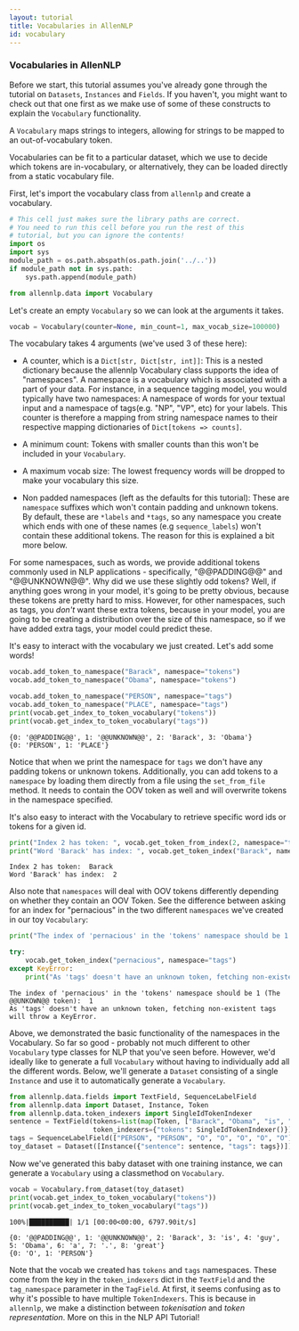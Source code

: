 ```yaml
---
layout: tutorial
title: Vocabularies in AllenNLP
id: vocabulary
---
```


### Vocabularies in AllenNLP

Before we start, this tutorial assumes you've already gone through the tutorial on `Datasets`, `Instances` and `Fields`. If you haven't, you might want to check out that one first as we make use of some of these constructs to explain the `Vocabulary` functionality.

A `Vocabulary` maps strings to integers, allowing for strings to be mapped to an
 out-of-vocabulary token.

Vocabularies can be fit to a particular dataset, which we use to decide which tokens are
 in-vocabulary, or alternatively, they can be loaded directly from a static vocabulary file.


First, let's import the vocabulary class from `allennlp` and create a vocabulary.



```python
# This cell just makes sure the library paths are correct. 
# You need to run this cell before you run the rest of this
# tutorial, but you can ignore the contents!
import os
import sys
module_path = os.path.abspath(os.path.join('../..'))
if module_path not in sys.path:
    sys.path.append(module_path)
```


```python
from allennlp.data import Vocabulary
```


Let's create an empty `Vocabulary` so we can look at the arguments it takes.



```python
vocab = Vocabulary(counter=None, min_count=1, max_vocab_size=100000)
```


The vocabulary takes 4 arguments (we've used 3 of these here): 

- A counter, which is a `Dict[str, Dict[str, int]]`: This is a nested dictionary because the allennlp Vocabulary class supports the idea of "namespaces". A namespace is a vocabulary which is associated with a part of your data. For instance, in a sequence tagging model, you would typically have two namespaces: A namespace of words for your textual input and a namespace of tags(e.g. "NP", "VP", etc) for your labels. This counter is therefore a mapping from string namespace names to their respective mapping dictionaries of `Dict[tokens => counts]`.


- A minimum count: Tokens with smaller counts than this won't be included in your `Vocabulary`.


- A maximum vocab size: The lowest frequency words will be dropped to make your vocabulary this size.


- Non padded namespaces (left as the defaults for this tutorial): These are `namespace` suffixes which won't contain padding and unknown tokens. By default, these are `*labels` and `*tags`, so any namespace you create which ends with one of these names (e.g `sequence_labels`) won't contain these additional tokens. The reason for this is explained a bit more below.


For some namespaces, such as words, we provide additional tokens commonly used in NLP applications - specifically, "@@PADDING@@" and "@@UNKNOWN@@". Why did we use these slightly odd tokens? Well, if anything goes wrong in your model, it's going to be pretty obvious, because these tokens are pretty hard to miss. However, for other namespaces, such as tags, you _don't_ want these extra tokens, because in your model, you are going to be creating a distribution over the size of this namespace, so if we have added extra tags, your model could predict these. 


It's easy to interact with the vocabulary we just created. Let's add some words!



```python
vocab.add_token_to_namespace("Barack", namespace="tokens")
vocab.add_token_to_namespace("Obama", namespace="tokens")

vocab.add_token_to_namespace("PERSON", namespace="tags")
vocab.add_token_to_namespace("PLACE", namespace="tags")
print(vocab.get_index_to_token_vocabulary("tokens"))
print(vocab.get_index_to_token_vocabulary("tags"))
```

    {0: '@@PADDING@@', 1: '@@UNKNOWN@@', 2: 'Barack', 3: 'Obama'}
    {0: 'PERSON', 1: 'PLACE'}


Notice that when we print the namespace for `tags` we don't have any padding tokens or unknown tokens. Additionally, you can add tokens to a `namespace` by loading them directly from a file using the `set_from_file` method. It needs to contain the OOV token as well and will overwrite tokens in the namespace specified.


It's also easy to interact with the Vocabulary to retrieve specific word ids or tokens for a given id.



```python
print("Index 2 has token: ", vocab.get_token_from_index(2, namespace="tokens"))
print("Word 'Barack' has index: ", vocab.get_token_index("Barack", namespace="tokens"))
```

    Index 2 has token:  Barack
    Word 'Barack' has index:  2


Also note that `namespaces` will deal with OOV tokens differently depending on whether they contain an OOV Token. See the difference between asking for an index for "pernacious" in the two different `namespaces` we've created in our toy `Vocabulary`:


```python
print("The index of 'pernacious' in the 'tokens' namespace should be 1 (The @@UNKOWN@@ token): ", vocab.get_token_index("pernacious", namespace="tokens"))

try:
    vocab.get_token_index("pernacious", namespace="tags")
except KeyError:
    print("As 'tags' doesn't have an unknown token, fetching non-existent tags will throw a KeyError.")
```

    The index of 'pernacious' in the 'tokens' namespace should be 1 (The @@UNKOWN@@ token):  1
    As 'tags' doesn't have an unknown token, fetching non-existent tags will throw a KeyError.



Above, we demonstrated the basic functionality of the namespaces in the Vocabulary. So far so good - probably not much different to other `Vocabulary` type classes for NLP that you've seen before. However, we'd ideally like to 
generate a full `Vocabulary` without having to individually add all the different words. Below, we'll generate a `Dataset` consisting of a single `Instance` and use it to automatically generate a `Vocabulary`. 



```python
from allennlp.data.fields import TextField, SequenceLabelField
from allennlp.data import Dataset, Instance, Token
from allennlp.data.token_indexers import SingleIdTokenIndexer
sentence = TextField(tokens=list(map(Token, ["Barack", "Obama", "is", "a", "great", "guy", "."])),
                     token_indexers={"tokens": SingleIdTokenIndexer()})
tags = SequenceLabelField(["PERSON", "PERSON", "O", "O", "O", "O", "O"], sentence, label_namespace="tags")
toy_dataset = Dataset([Instance({"sentence": sentence, "tags": tags})])
```


Now we've generated this baby dataset with one training instance, we can generate a `Vocabulary` using a classmethod on `Vocabulary`.


```python
vocab = Vocabulary.from_dataset(toy_dataset)
print(vocab.get_index_to_token_vocabulary("tokens"))
print(vocab.get_index_to_token_vocabulary("tags"))
```

    100%|██████████| 1/1 [00:00<00:00, 6797.90it/s]

    {0: '@@PADDING@@', 1: '@@UNKNOWN@@', 2: 'Barack', 3: 'is', 4: 'guy', 5: 'Obama', 6: 'a', 7: '.', 8: 'great'}
    {0: 'O', 1: 'PERSON'}


    


Note that the vocab we created has `tokens` and `tags` namespaces. These come from the key in the `token_indexers` dict in the `TextField` and the `tag_namespace` parameter in the `TagField`. At first, it seems confusing as to why it's possible to have multiple `TokenIndexers`. This is because in `allennlp`, we make a distinction between _tokenisation_ and _token representation_. More on this in the NLP API Tutorial!
